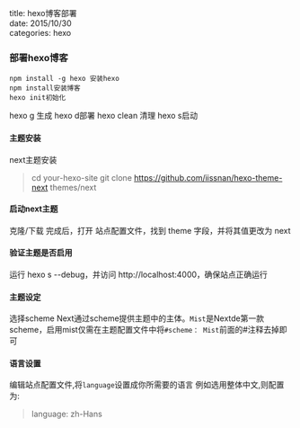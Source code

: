 title: hexo博客部署  
date: 2015/10/30  
categories: hexo  


### 部署hexo博客

    npm install -g hexo 安装hexo
    npm install安装博客
    hexo init初始化

hexo g 生成
hexo d部署
hexo clean 清理
hexo s启动

#### 主题安装
next主题安装
>cd your-hexo-site
git clone https://github.com/iissnan/hexo-theme-next themes/next

#### 启动next主题
克隆/下载 完成后，打开 站点配置文件，找到 theme 字段，并将其值更改为 next

#### 验证主题是否启用
运行 hexo s --debug，并访问 http://localhost:4000，确保站点正确运行

#### 主题设定
选择scheme
Next通过scheme提供主题中的主体。`Mist`是Nextde第一款scheme，启用mist仅需在主题配置文件中将`#scheme： Mist`前面的#注释去掉即可

#### 语言设置
编辑站点配置文件,将`language`设置成你所需要的语言
例如选用整体中文,则配置为:
>language: zh-Hans    

